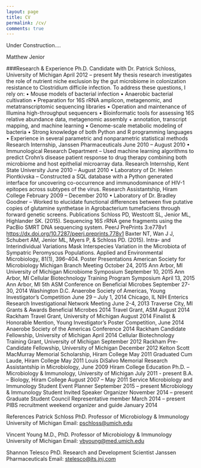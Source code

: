 ```yaml
---
layout: page
title: CV
permalink: /cv/
comments: true
---
```


Under Construction....


Matthew Jenior	         

###Research & Experience
Ph.D. Candidate with Dr. Patrick Schloss, University of Michigan	April 2012 – present
My thesis research investigates the role of nutrient niche exclusion by the gut microbiome in colonization resistance to Clostridium difficile infection.  To address these questions, I rely on:
•	Mouse models of bacterial infection
•	Anaerobic bacterial cultivation
•	Preparation for 16S rRNA amplicon, metagenomic, and metatranscriptomic sequencing libraries
•	Operation and maintenance of Illumina high-throughput sequencers
•	Bioinformatic tools for assessing 16S relative abundance data, metagenomic assembly + annotation, transcript mapping, and machine learning
•	Genome-scale metabolic modeling of bacteria
•	Strong knowledge of both Python and R programming languages
•	Experience in several parametric and nonparametric statistical methods
Research Internship, Janssen Pharmaceuticals		June 2010 – August 2010
•	Immunological Research Department – Used machine learning algorithms to predict Crohn’s disease patient response to drug therapy combining both microbiome and host epithelial microarray data.
Research Internship, Kent State University		June 2010 – August 2010
•	Laboratory of Dr. Helen Piontkivska – Constructed a SQL database with a Python generated interface for uncovering co-occurrence and immunodominance of HIV-1 epitopes across subtypes of the virus.
Research Assistantship, Hiram College		February 2009 – December 2010
•	Laboratory of Dr. Bradley Goodner – Worked to elucidate functional differences between five putative copies of glutamine synthetase in Agrobacterium tumefaciens through forward genetic screens.
Publications
Schloss PD, Westcott SL, Jenior ML, Highlander SK. (2015). Sequencing 16S rRNA gene fragments using the PacBio SMRT DNA sequencing system. PeerJ PrePrints 3:e778v1 https://dx.doi.org/10.7287/peerj.preprints.778v1
Baxter NT, Wan J J, Schubert AM, Jenior ML, Myers P, & Schloss PD. (2015). Intra- and Interindividual Variations Mask Interspecies Variation in the Microbiota of Sympatric Peromyscus Populations. Applied and Environmental Microbiology, 81(1), 396–404.
Poster Presentations
American Society for Microbiology Michigan Branch Meeting			October 24, 2015
Ann Arbor, MI
University of Michigan Microbiome Symposium					September 10, 2015
Ann Arbor, MI
Cellular Biotechnology Training Program	 Symposium				April 13, 2015
Ann Arbor, MI
5th ASM Conference on Beneficial Microbes					September 27-30, 2014
Washington D.C.
Anaerobe Society of Americas, Young Investigator’s Competition		June 29 – July 1, 2014
Chicago, IL
NIH Enterics Research Investigational Network Meeting			June 2-4, 2013
Traverse City, MI
Grants & Awards
Beneficial Microbes 2014 Travel Grant, ASM				August 2014
Rackham Travel Grant, University of Michigan				August 2014
Finalist & Honorable Mention, Young Investigator’s Poster Competition,	June 2014
Anaerobe Society of the Americas Conference 2014
Rackham Candidate Fellowship, University of Michigan			April 2014
Cellular Biotechnology Training Grant, University of Michigan			September 2012
Rackham Pre-Candidate Fellowship, University of Michigan			December 2012
Kelton Scott MacMurray Memorial Scholarship, Hiram College		May 2011
Graduated Cum Laude, Hiram College				May 2011
Louis DiSalvo Memorial Research Assistantship in Microbiology,		June 2009
Hiram College
Education
Ph.D. – Microbiology & Immunology, University of Michigan			July 2011 - present
B.A. – Biology, Hiram College				August 2007 – May 2011
Service
Microbiology and Immunology Student Event Planner				September 2015 – present
Microbiology & Immunology Student Invited Speaker Organizer		November 2014 – present
Graduate Student Council Representative member				March 2014 – present
PIBS recruitment weekend organizer and guide					January 2014





References
Patrick Schloss PhD.
Professor of Microbiology & Immunology
University of Michigan
Email: pschloss@umich.edu

Vincent Young M.D., PhD.
Professor of Microbiology & Immunology
University of Michigan
Email: vbyoung@med.umich.edu

Shannon Telesco PhD.
Research and Development Scientist
Janssen Pharmaceuticals
Email:  stelesco@its.jnj.com

